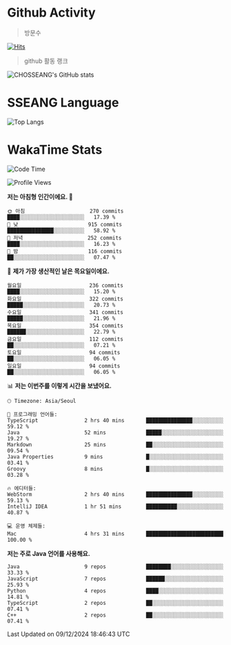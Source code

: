 <!--
**CHOSSEANG/CHOSSEANG** is a ✨ _special_ ✨ repository because its `README.md` (this file) appears on your GitHub profile.

Here are some ideas to get you started:

- 🔭 I’m currently working on ...
- 🌱 I’m currently learning ...
- 👯 I’m looking to collaborate on ...
- 🤔 I’m looking for help with ...
- 💬 Ask me about ...
- 📫 How to reach me: ...
- 😄 Pronouns: ...
- ⚡ Fun fact: ...
-->

# Github Activity
> 방문수

[![Hits](https://hits.seeyoufarm.com/api/count/incr/badge.svg?url=https%3A%2F%2Fgithub.com%2FCHOSSEANG&count_bg=%238AED3E&title_bg=%23495358&icon=electron.svg&icon_color=%23E7E7E7&title=CHOSSEANG&edge_flat=false)](https://hits.seeyoufarm.com)
> github 활동 랭크

![CHOSSEANG's GitHub stats](https://github-readme-stats.vercel.app/api?username=CHOSSEANG&show_icons=true&theme=radical)

# SSEANG Language
![Top Langs](https://github-readme-stats.vercel.app/api/top-langs/?username=CHOSSEANG&layout=compact)

# WakaTime Stats

<!--START_SECTION:waka-->
![Code Time](http://img.shields.io/badge/Code%20Time-318%20hrs%2033%20mins-blue)

![Profile Views](http://img.shields.io/badge/Profile%20Views-0-blue)

**저는 아침형 인간이에요. 🐤** 

```text
🌞 아침                     270 commits         ████░░░░░░░░░░░░░░░░░░░░░   17.39 % 
🌆 낮　                     915 commits         ███████████████░░░░░░░░░░   58.92 % 
🌃 저녁                     252 commits         ████░░░░░░░░░░░░░░░░░░░░░   16.23 % 
🌙 밤　                     116 commits         ██░░░░░░░░░░░░░░░░░░░░░░░   07.47 % 
```
📅 **제가 가장 생산적인 날은 목요일이에요.** 

```text
월요일                      236 commits         ████░░░░░░░░░░░░░░░░░░░░░   15.20 % 
화요일                      322 commits         █████░░░░░░░░░░░░░░░░░░░░   20.73 % 
수요일                      341 commits         █████░░░░░░░░░░░░░░░░░░░░   21.96 % 
목요일                      354 commits         ██████░░░░░░░░░░░░░░░░░░░   22.79 % 
금요일                      112 commits         ██░░░░░░░░░░░░░░░░░░░░░░░   07.21 % 
토요일                      94 commits          ██░░░░░░░░░░░░░░░░░░░░░░░   06.05 % 
일요일                      94 commits          ██░░░░░░░░░░░░░░░░░░░░░░░   06.05 % 
```


📊 **저는 이번주를 이렇게 시간을 보냈어요.** 

```text
🕑︎ Timezone: Asia/Seoul

💬 프로그래밍 언어들: 
TypeScript               2 hrs 40 mins       ███████████████░░░░░░░░░░   59.12 % 
Java                     52 mins             █████░░░░░░░░░░░░░░░░░░░░   19.27 % 
Markdown                 25 mins             ██░░░░░░░░░░░░░░░░░░░░░░░   09.54 % 
Java Properties          9 mins              █░░░░░░░░░░░░░░░░░░░░░░░░   03.41 % 
Groovy                   8 mins              █░░░░░░░░░░░░░░░░░░░░░░░░   03.28 % 

🔥 에디터들: 
WebStorm                 2 hrs 40 mins       ███████████████░░░░░░░░░░   59.13 % 
IntelliJ IDEA            1 hr 51 mins        ██████████░░░░░░░░░░░░░░░   40.87 % 

💻 운영 체제들: 
Mac                      4 hrs 31 mins       █████████████████████████   100.00 % 
```

**저는 주로 Java 언어를 사용해요.** 

```text
Java                     9 repos             ████████░░░░░░░░░░░░░░░░░   33.33 % 
JavaScript               7 repos             ██████░░░░░░░░░░░░░░░░░░░   25.93 % 
Python                   4 repos             ████░░░░░░░░░░░░░░░░░░░░░   14.81 % 
TypeScript               2 repos             ██░░░░░░░░░░░░░░░░░░░░░░░   07.41 % 
C++                      2 repos             ██░░░░░░░░░░░░░░░░░░░░░░░   07.41 % 
```




 Last Updated on 09/12/2024 18:46:43 UTC
<!--END_SECTION:waka-->
